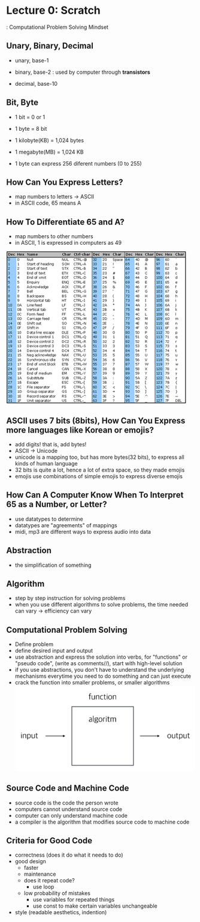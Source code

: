 # Lecture 0: Scratch
: Computational Problem Solving Mindset

## Unary, Binary, Decimal

- unary, base-1
  
- binary, base-2 : used by computer through **transistors**
- decimal, base-10

## Bit, Byte

- 1 bit = 0 or 1
- 1 byte = 8 bit
- 1 kilobyte(KB) = 1,024 bytes
- 1 megabyte(MB) = 1,024 KB

- 1 byte can express 256 diferent numbers (0 to 255)

## How Can You Express Letters?
- map numbers to letters -> ASCII
- in ASCII code, 65 means A

## How To Differentiate 65 and A?

- map numbers to other numbers 
- in ASCII, 1 is expressed in computers as 49

![ASCII Chart](https://github.com/yurright/Harvard-CS50-Repo/blob/main/resources/Standard-ASCII-Table_large.webp)


## ASCII uses 7 bits (8bits), How Can You Express more languages like Korean or emojis?

- add digits! that is, add bytes!
- ASCII -> Unicode
- unicode is a mapping too, but has more bytes(32 bits), to express all kinds of human language
- 32 bits is quite a lot, hence a lot of extra space, so they made emojis
- emojis use combinations of simple emojis to express diverse emojis

## How Can A Computer Know When To Interpret 65 as a Number, or Letter?

- use datatypes to determine
- datatypes are "agreements" of mappings
- midi, mp3 are different ways to express audio into data


## Abstraction
- the simplification of something

## Algorithm
- step by step instruction for solving problems
- when you use different algorithms to solve problems, the time needed can vary -> efficiency can vary

## Computational Problem Solving
- Define problem
- define desired input and output
- use abstraction and express the solution into verbs, for "functions" or "pseudo code", (write as comments//), start with high-level solution
- if you use abstractions, you don't have to understand the underlying mechanisms everytime you need to do something and can just execute
- crack the function into smaller problems, or smaller algorithms
![Computational Mindeset](https://github.com/yurright/Harvard-CS50-Repo/blob/main/resources/computational-problem-solving.png)
## Source Code and Machine Code
- source code is the code the person wrote
- computers cannot understand source code
- computer can only understand machine code
- a compiler is the algorithm that modifies source code to machine code

## Criteria for Good Code
- correctness (does it do what it needs to do)
- good design 
  - faster
  - maintenance
  - does it repeat code?
    - use loop
  - low probability of mistakes
    - use variables for repeated things
    - use const to make certain variables unchangeable
- style (readable aesthetics, indention)
